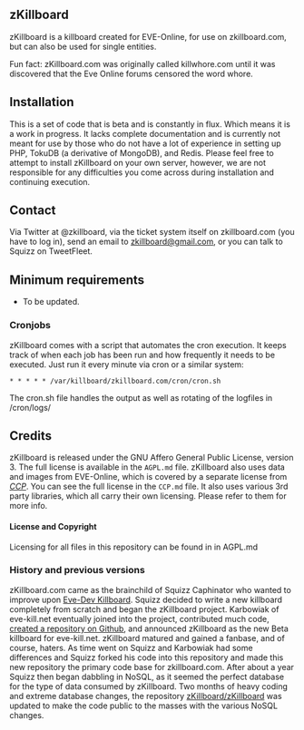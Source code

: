 ## zKillboard
zKillboard is a killboard created for EVE-Online, for use on zkillboard.com, but can also be used for single entities.


Fun fact: zKillboard.com was originally called killwhore.com until it was discovered that the Eve Online forums censored the word whore.

## Installation
This is a set of code that is beta and is constantly in flux. Which means it is a work in progress.  It lacks complete documentation and is currently not meant for use by those who do not have a lot of experience in setting up PHP, TokuDB (a derivative of MongoDB), and Redis. Please feel free to attempt to install zKillboard on your own server, however, we are not responsible for any difficulties you come across during installation and continuing execution.

## Contact
Via Twitter at @zkillboard, via the ticket system itself on zkillboard.com (you have to log in), send an email to zkillboard@gmail.com, or you can talk to Squizz on TweetFleet.

## Minimum requirements
- To be updated.

### Cronjobs
zKillboard comes with a script that automates the cron execution.
It keeps track of when each job has been run and how frequently it needs to be executed.
Just run it every minute via cron or a similar system:

```
* * * * * /var/killboard/zkillboard.com/cron/cron.sh
```

The cron.sh file handles the output as well as rotating of the logfiles in /cron/logs/

## Credits
zKillboard is released under the GNU Affero General Public License, version 3. The full license is available in the `AGPL.md` file.
zKillboard also uses data and images from EVE-Online, which is covered by a separate license from _[CCP](http://www.ccpgames.com)_. You can see the full license in the `CCP.md` file.
It also uses various 3rd party libraries, which all carry their own licensing. Please refer to them for more info.

#### License and Copyright
Licensing for all files in this repository can be found in in AGPL.md

### History and previous versions
zKillboard.com came as the brainchild of Squizz Caphinator who wanted to improve upon [Eve-Dev Killboard](http://wiki.eve-id.net/EDK). Squizz decided to write a new killboard completely from scratch and began the zKillboard project. Karbowiak of eve-kill.net eventually joined into the project, contributed much code, [created a repository on Github](https://github.com/EVE-KILL/zKillboard), and announced zKillboard as the new Beta killboard for eve-kill.net. zKillboard matured and gained a fanbase, and of course, haters. As time went on Squizz and Karbowiak had some differences and Squizz forked his code into this repository and made this new repository the primary code base for zkillboard.com. After about a year Squizz then began dabbling in NoSQL, as it seemed the perfect database for the type of data consumed by zKillboard. Two months of heavy coding and extreme database changes, the repository [zKillboard/zKillboard](https://github.com/zKillboard/zKillboard) was updated to make the code public to the masses with the various NoSQL changes.
